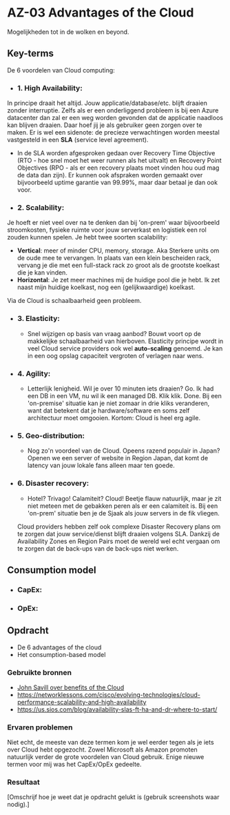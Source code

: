 # AZ-03 Advantages of the Cloud
Mogelijkheden tot in de wolken en beyond.

## Key-terms

De 6 voordelen van Cloud computing:
- ### **1. High Availability**: 
In principe draait het altijd. Jouw applicatie/database/etc. blijft draaien zonder interruptie.  Zelfs als er een onderliggend probleem is bij een Azure datacenter dan zal er een weg worden gevonden dat de applicatie naadloos kan blijven draaien. Daar hoef jij je als gebruiker geen zorgen over te maken. Er is wel een sidenote: de precieze verwachtingen worden meestal vastgesteld in een **SLA** (service level agreement). 

- In de SLA worden afgesproken gedaan over Recovery Time Objective (RTO - hoe snel moet het weer runnen als het uitvalt) en Recovery Point Objectives (RPO - als er een recovery plaats moet vinden hou oud mag de data dan zijn). Er kunnen ook afspraken worden gemaakt over bijvoorbeeld uptime garantie van 99.99%, maar daar betaal je dan ook voor. 

- ### **2. Scalability**:
Je hoeft er niet veel over na te denken dan bij 'on-prem' waar bijvoorbeeld stroomkosten, fysieke ruimte voor jouw serverkast en logistiek een rol zouden kunnen spelen.  Je hebt twee soorten scalability:
- **Vertical**: meer of minder CPU, memory, storage. Aka Sterkere units om de oude mee te vervangen. In plaats van een klein bescheiden rack, vervang je die met een full-stack rack zo groot als de grootste koelkast die je kan vinden. 
- **Horizontal**: Je zet meer machines mij de huidige pool die je hebt. Ik zet naast mijn huidige koelkast, nog een (gelijkwaardige) koelkast. 

Via de Cloud is schaalbaarheid geen probleem. 

- ### **3. Elasticity**:
    - Snel wijzigen op basis van vraag aanbod? Bouwt voort op de makkelijke schaalbaarheid van hierboven. Elasticity principe wordt in veel Cloud service providers ook wel **auto-scaling** genoemd. Je kan in een oog opslag capaciteit vergroten of verlagen naar wens. 

- ### **4. Agility**:
    - Letterlijk lenigheid. Wil je over 10 minuten iets draaien? Go. Ik had een DB in een VM, nu wil ik een managed DB. Klik klik. Done. Bij een 'on-premise' situatie kan je niet zomaar in drie kliks veranderen, want dat betekent dat je hardware/software en soms zelf architectuur moet omgooien. Kortom: Cloud is heel erg agile. 

- ### **5. Geo-distribution**:
    - Nog zo'n voordeel van de Cloud. Opeens razend populair in Japan? Openen we een server of website in Region Japan, dat komt de latency van jouw lokale fans alleen maar ten goede. 

- ### **6. Disaster recovery**:
    - Hotel? Trivago! Calamiteit? Cloud! Beetje flauw natuurlijk, maar je zit niet meteen met de gebakken peren als er een calamiteit is. Bij een 'on-prem' situatie ben je de Sjaak als jouw servers in de fik vliegen. 
    
    Cloud providers hebben zelf ook complexe Disaster Recovery plans om te zorgen dat jouw service/dienst blijft draaien volgens SLA. Dankzij de Availability Zones en Region Pairs moet de wereld wel echt vergaan om te zorgen dat de back-ups van de back-ups niet werken. 

## Consumption model
- ### **CapEx**:
- ### **OpEx**: 

## Opdracht
- De 6 advantages of the cloud
- Het consumption-based model


### Gebruikte bronnen
- [John Savill over benefits of the Cloud](https://www.youtube.com/watch?v=VaMdHKJQ15c)
- https://networklessons.com/cisco/evolving-technologies/cloud-performance-scalability-and-high-availability
- https://us.sios.com/blog/availability-slas-ft-ha-and-dr-where-to-start/


### Ervaren problemen
Niet echt, de meeste van deze termen kom je wel eerder tegen als je iets over Cloud hebt opgezocht. Zowel Microsoft als Amazon promoten natuurlijk verder de grote voordelen van Cloud gebruik. Enige nieuwe termen voor mij was het CapEx/OpEx gedeelte. 

### Resultaat
[Omschrijf hoe je weet dat je opdracht gelukt is (gebruik screenshots waar nodig).]